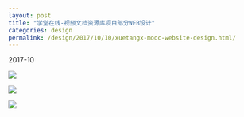 ```yaml
---
layout: post
title: "学堂在线-视频文档资源库项目部分WEB设计"
categories: design
permalink: /design/2017/10/10/xuetangx-mooc-website-design.html/
---
```


2017-10

![](https://i.imgur.com/ezLvBDy.jpg)

![](https://i.imgur.com/y3yekGl.jpg)

![](https://i.imgur.com/9hRmK8Q.jpg)
